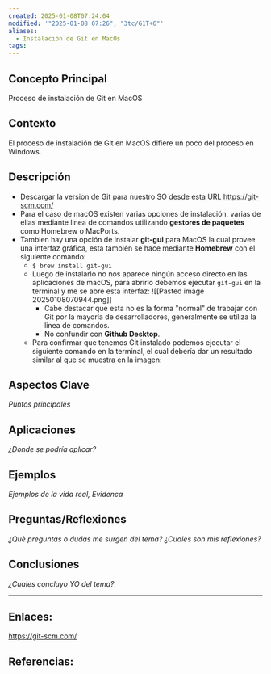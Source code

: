 ```yaml
---
created: 2025-01-08T07:24:04
modified: '"2025-01-08 07:26", "3tc/G1T+6"'
aliases:
  - Instalación de Git en MacOs
tags: 
---
```

## Concepto Principal
Proceso de instalación de Git en MacOS

## Contexto
El proceso de instalación de Git en MacOS difiere un poco del proceso en Windows.

## Descripción
- Descargar la version de Git para nuestro SO desde esta URL https://git-scm.com/
- Para el caso de macOS existen varias opciones de instalación, varias de ellas mediante linea de comandos utilizando **gestores de paquetes** como Homebrew o MacPorts.
- Tambien hay una opción de instalar **git-gui** para MacOS la cual provee una interfaz gráfica, esta también se hace mediante **Homebrew** con el siguiente comando:
	- `$ brew install git-gui`
	- Luego de instalarlo no nos aparece ningún acceso directo en las aplicaciones de macOS, para abrirlo debemos ejecutar  `git-gui`  en la terminal y me se abre esta interfaz:
	  ![[Pasted image 20250108070944.png]]
	  - Cabe destacar que esta no es la forma "normal" de trabajar con Git por la mayoría de desarrolladores, generalmente se utiliza la linea de comandos.
	  - No confundir con **Github Desktop**.
  - Para confirmar que tenemos Git instalado podemos ejecutar el siguiente comando en la terminal, el cual debería dar un resultado similar al que se muestra en la imagen:

## Aspectos Clave
*Puntos principales*

## Aplicaciones
*¿Donde se podría aplicar?*


## Ejemplos
*Ejemplos de la vida real, Evidenca*

## Preguntas/Reflexiones
*¿Què preguntas o dudas me surgen del tema?*
*¿Cuales son mis reflexiones?*

## Conclusiones
*¿Cuales concluyo YO del tema?*


--- 
## Enlaces: 
 https://git-scm.com/

## Referencias:

